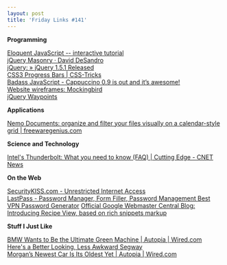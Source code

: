 ```yaml
---
layout: post
title: 'Friday Links #141'
---
```

**Programming**

[Eloquent JavaScript -- interactive tutorial](http://eloquentjavascript.net/)   
[jQuery Masonry · David DeSandro](http://desandro.com/resources/jquery-masonry/)   
[jQuery: » jQuery 1.5.1 Released](http://blog.jquery.com/2011/02/24/jquery-151-released/)   
[CSS3 Progress Bars | CSS-Tricks](http://css-tricks.com/css3-progress-bars/)   
[Badass JavaScript - Cappuccino 0.9 is out and it’s awesome!](http://badassjs.com/post/3486952691/cappuccino-0-9-is-out-and-its-awesome)   
[Website wireframes: Mockingbird](https://gomockingbird.com/)   
[jQuery Waypoints ](http://imakewebthings.github.com/jquery-waypoints/?utm_source=javascriptweekly&utm_medium=email)

**Applications**

[Nemo Documents: organize and filter your files visually on a calendar-style grid | freewaregenius.com](<http://www.freewaregenius.com/2011/02/20/nemo-documents-organize-and-filter-your-files-visually-on-a-calendar-style-grid/#utm_source=feedburner&utm_medium=feed&utm_campaign=Feed%3A+Freewaregeniuscom+%28freewaregenius.com%29>)

**Science and Technology**

[Intel's Thunderbolt: What you need to know (FAQ) | Cutting Edge - CNET News](http://news.cnet.com/8301-11386_3-20036033-76.html?part=rss&subj=news&tag=2547-1_3-0-20)

**On the Web**

[SecurityKISS.com - Unrestricted Internet Access ](http://www.securitykiss.com/sk/index.php?m=Home)   
[LastPass - Password Manager, Form Filler, Password Management ](https://lastpass.com/)
[Best VPN Password Generator](https://thebestvpn.com/password-generator/)
[Official Google Webmaster Central Blog: Introducing Recipe View, based on rich snippets markup](http://googlewebmastercentral.blogspot.com/2011/02/introducing-recipe-view-based-on-rich.html?utm_source=feedburner&utm_medium=feed&utm_campaign=Feed%3A+blogspot%2FamDG+%28Official+Google+Webmaster+Central+Blog%29)

**Stuff I Just Like**

[BMW Wants to Be the Ultimate Green Machine | Autopia | Wired.com](http://www.wired.com/autopia/2011/02/bmw-i-brand/)   
[Here's a Better Looking, Less Awkward Segway](http://gizmodo.com/#!5765340/the-solowheel-is-a-better-looking-less-awkward-segway)   
[Morgan’s Newest Car Is Its Oldest Yet | Autopia | Wired.com](http://www.wired.com/autopia/2011/02/morgan-3-wheeler/)
